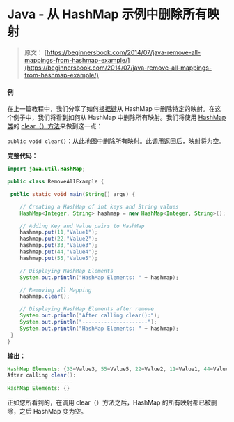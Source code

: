 # Java - 从 HashMap 示例中删除所有映射

> 原文： [https://beginnersbook.com/2014/07/java-remove-all-mappings-from-hashmap-example/](https://beginnersbook.com/2014/07/java-remove-all-mappings-from-hashmap-example/)

#### 例

在上一篇教程中，我们分享了如何[根据键](https://beginnersbook.com/2014/07/java-remove-mapping-from-hashmap-example/ "Java – Remove mapping from HashMap example")从 HashMap 中删除特定的映射。在这个例子中，我们将看到如何从 HashMap 中删除所有映射。我们将使用 [HashMap 类](https://beginnersbook.com/2013/12/hashmap-in-java-with-example/ "HashMap in Java with Example")的 [clear（）方法](https://docs.oracle.com/javase/7/docs/api/java/util/HashMap.html#clear())来做到这一点：

`public void clear()`：从此地图中删除所有映射。此调用返回后，映射将为空。

**完整代码：**

```java
import java.util.HashMap;

public class RemoveAllExample {

 public static void main(String[] args) {

    // Creating a HashMap of int keys and String values
    HashMap<Integer, String> hashmap = new HashMap<Integer, String>();

    // Adding Key and Value pairs to HashMap
    hashmap.put(11,"Value1");
    hashmap.put(22,"Value2");
    hashmap.put(33,"Value3");
    hashmap.put(44,"Value4");
    hashmap.put(55,"Value5");

    // Displaying HashMap Elements
    System.out.println("HashMap Elements: " + hashmap);

    // Removing all Mapping
    hashmap.clear();

    // Displaying HashMap Elements after remove
    System.out.println("After calling clear():");
    System.out.println("---------------------");
    System.out.println("HashMap Elements: " + hashmap); 
 }
}
```

**输出：**

```java
HashMap Elements: {33=Value3, 55=Value5, 22=Value2, 11=Value1, 44=Value4}
After calling clear():
---------------------
HashMap Elements: {}
```

正如您所看到的，在调用 clear（）方法之后，HashMap 的所有映射都已被删除，之后 HashMap 变为空。